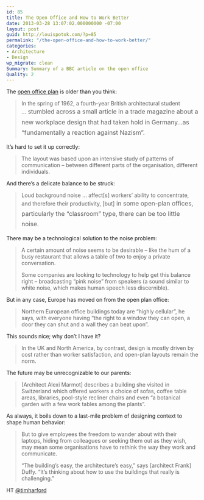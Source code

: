 ```yaml
---
id: 85
title: The Open Office and How to Work Better
date: 2013-03-28 13:07:02.000000000 -07:00
layout: post
guid: http://louispotok.com/?p=85
permalink: "/the-open-office-and-how-to-work-better/"
categories:
- Architecture
- Design
wp_migrate: clean
Summary: Summary of a BBC article on the open office
Quality: 2
---
```

The [open office plan](http://www.bbc.co.uk/news/magazine-21878739) is older than you think:

> In the spring of 1962, a fourth-year British architectural student &#8230;<span style="line-height: 1.714285714; font-size: 1rem;"> stumbled across a small article in a trade magazine about a new workplace design that had taken hold in Germany&#8230;as &#8220;fundamentally a reaction against Nazism&#8221;.</span>

It&#8217;s hard to set it up correctly:

> The layout was based upon an intensive study of patterns of communication &#8211; between different parts of the organisation, different individuals.

And there&#8217;s a delicate balance to be struck:

> <p id="story_continues_3">
>   Loud background noise &#8230; affect[s] workers&#8217; ability to concentrate, and therefore their productivity, [but]<span style="line-height: 1.714285714; font-size: 1rem;"> in some open-plan offices, particularly the &#8220;classroom&#8221; type, there can be too little noise.</span>
> </p>

There may be a technological solution to the noise problem:

> A certain amount of noise seems to be desirable &#8211; like the hum of a busy restaurant that allows a table of two to enjoy a private conversation.
> 
> Some companies are looking to technology to help get this balance right &#8211; broadcasting &#8220;pink noise&#8221; from speakers (a sound similar to white noise, which makes human speech less discernible).

But in any case, Europe has moved on from the open plan office:

> Northern European office buildings today are &#8220;highly cellular&#8221;, he says, with everyone having &#8220;the right to a window they can open, a door they can shut and a wall they can beat upon&#8221;.

This sounds nice; why don&#8217;t I have it?

> In the UK and North America, by contrast, design is mostly driven by cost rather than worker satisfaction, and open-plan layouts remain the norm.

The future may be unrecognizable to our parents:

> [Architect Alexi Marmot] describes a building she visited in Switzerland which offered workers a choice of sofas, coffee table areas, libraries, pool-style recliner chairs and even &#8220;a botanical garden with a few work tables among the plants&#8221;.

As always, it boils down to a last-mile problem of designing context to shape human behavior:

> But to give employees the freedom to wander about with their laptops, hiding from colleagues or seeking them out as they wish, may mean some organisations have to rethink the way they work and communicate.
> 
> &#8220;The building&#8217;s easy, the architecture&#8217;s easy,&#8221; says [architect Frank] Duffy. &#8220;It&#8217;s thinking about how to use the buildings that really is challenging.&#8221;

HT [@timharford](https://twitter.com/TimHarford)
